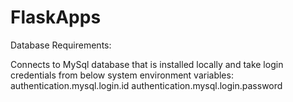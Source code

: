 # FlaskApps

Database Requirements:

Connects to MySql database that is installed locally and take login credentials from below system environment variables:
         authentication.mysql.login.id
         authentication.mysql.login.password
